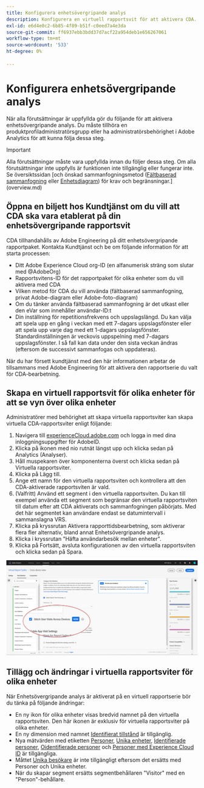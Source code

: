 ```yaml
---
title: Konfigurera enhetsövergripande analys
description: Konfigurera en virtuell rapportsvit för att aktivera CDA.
exl-id: e6d4e0c2-6b85-4f89-b51f-c0eed7a4e3da
source-git-commit: ff6937ebb3bdd37d7acf22a954deb1e656267061
workflow-type: tm+mt
source-wordcount: '533'
ht-degree: 0%

---
```


# Konfigurera enhetsövergripande analys

När alla förutsättningar är uppfyllda gör du följande för att aktivera enhetsövergripande analys. Du måste tillhöra en produktprofiladministratörsgrupp eller ha administratörsbehörighet i Adobe Analytics för att kunna följa dessa steg.

>[!IMPORTANT]
>
>Alla förutsättningar måste vara uppfyllda innan du följer dessa steg. Om alla förutsättningar inte uppfylls är funktionen inte tillgänglig eller fungerar inte. Se översiktssidan [och önskad sammanfogningsmetod ([Fältbaserad sammanfogning](field-based-stitching.md) eller [Enhetsdiagram](device-graph.md)) för krav och begränsningar.](overview.md)

## Öppna en biljett hos Kundtjänst om du vill att CDA ska vara etablerat på din enhetsövergripande rapportsvit

CDA tillhandahålls av Adobe Engineering på ditt enhetsövergripande rapportpaket. Kontakta Kundtjänst och be om följande information för att starta processen:

* Ditt Adobe Experience Cloud org-ID (en alfanumerisk sträng som slutar med @AdobeOrg)
* Rapportsvitens-ID för det rapportpaket för olika enheter som du vill aktivera med CDA
* Vilken metod för CDA du vill använda (fältbaserad sammanfogning, privat Adobe-diagram eller Adobe-foto-diagram)
* Om du tänker använda fältbaserad sammanfogning är det utkast eller den eVar som innehåller användar-ID:t
* Din inställning för repetitionsfrekvens och uppslagslängd. Du kan välja att spela upp en gång i veckan med ett 7-dagars uppslagsfönster eller att spela upp varje dag med ett 1-dagars uppslagsfönster.
Standardinställningen är veckovis uppspelning med 7-dagars uppslagsfönster. I så fall kan data under den sista veckan ändras (eftersom de successivt sammanfogas och uppdateras).

När du har försett kundtjänst med den här informationen arbetar de tillsammans med Adobe Engineering för att aktivera den rapportserie du valt för CDA-bearbetning.

## Skapa en virtuell rapportsvit för olika enheter för att se vyn över olika enheter

Administratörer med behörighet att skapa virtuella rapportsviter kan skapa virtuella CDA-rapportsviter enligt följande:

1. Navigera till [experienceCloud.adobe.com](https://experiencecloud.adobe.com) och logga in med dina inloggningsuppgifter för AdobeID.
2. Klicka på ikonen med nio rutnät längst upp och klicka sedan på Analytics (Analyser).
3. Håll muspekaren över komponenterna överst och klicka sedan på Virtuella rapportsviter.
4. Klicka på Lägg till.
5. Ange ett namn för den virtuella rapportsviten och kontrollera att den CDA-aktiverade rapportsviten är vald.
6. (Valfritt) Använd ett segment i den virtuella rapportsviten. Du kan till exempel använda ett segment som begränsar den virtuella rapportsviten till datum efter att CDA aktiverats och sammanfogningen påbörjats. Med det här segmentet kan användare endast se datumintervall i sammanslagna VRS.
7. Klicka på kryssrutan Aktivera rapporttidsbearbetning, som aktiverar flera fler alternativ, bland annat Enhetsövergripande analys.
8. Klicka i kryssrutan &quot;Häfta användarbesök mellan enheter&quot;.
9. Klicka på Fortsätt, avsluta konfigurationen av den virtuella rapportsviten och klicka sedan på Spara.

![CDA-kryssruta](assets/cda-checkbox.png)

## Tillägg och ändringar i virtuella rapportsviter för olika enheter

När Enhetsövergripande analys är aktiverat på en virtuell rapportserie bör du tänka på följande ändringar:

* En ny ikon för olika enheter visas bredvid namnet på den virtuella rapportsviten. Den här ikonen är exklusiv för virtuella rapportsviter på olika enheter.
* En ny dimension med namnet [Identifierat tillstånd](../dimensions/identified-state.md) är tillgänglig.
* Nya mätvärden med etiketten [Personer](../metrics/people.md), [Unika enheter](../metrics/unique-devices.md), [Identifierade personer](../metrics/identified-people.md), [Oidentifierade personer](../metrics/unidentified-people.md) och [Personer med Experience Cloud ID](../metrics/people-with-exp-cloud-id.md) är tillgängliga.
* Måttet [Unika besökare](../metrics/unique-visitors.md) är inte tillgängligt eftersom det ersätts med Personer och Unika enheter.
* När du skapar segment ersätts segmentbehållaren &quot;Visitor&quot; med en &quot;Person&quot;-behållare.
